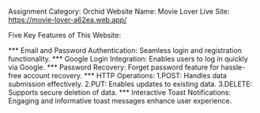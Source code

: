 Assignment Category: Orchid
Website Name: Movie Lover
Live Site: https://movie-lover-a62ea.web.app/

Five Key Features of This Website:

*** Email and Password Authentication: Seamless login and registration functionality.
*** Google Login Integration: Enables users to log in quickly via Google.
*** Password Recovery: Forget password feature for hassle-free account recovery.
*** HTTP Operations:
      1.POST: Handles data submission effectively.
      2.PUT: Enables updates to existing data.
      3.DELETE: Supports secure deletion of data.
*** Interactive Toast Notifications: Engaging and informative toast messages enhance user
    experience.







